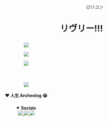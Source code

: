 <!-- Twitter when? -->
<h6><span title="ロリ・レイプ"><p align="right">ロリコン</p></span></h6>
<h1><span title="によって所有されています!!!💢💢によって所有されています!!!💢"><p align="right">リヴリー!!!</p></span></h1>

###

<p img height="40" align="center">
  <a href="https://skillicons.dev">
    <img src="https://skillicons.dev/icons?i=java,cs,c,cpp,python&theme=dark"/" />
  </a>
</p>
<p img height="40" align="center">
  <a href="https://skillicons.dev">
    <img src="https://skillicons.dev/icons?i=visualstudio,vscode,pycharm,idea&theme=dark"/" />
  </a>
</p>
<p img height="40" align="center">
  <a href="https://skillicons.dev">
    <img src="https://skillicons.dev/icons?i=dotnet,git,kotlin&theme=dark"/" />
  </a>
</p>

###

<br>
<p align="center">
  <span title="Archeolog Of Swag">
    <img src="https://i.pinimg.com/originals/4f/8c/4e/4f8c4eb34c6be9c45abf9043cc5aec9b.gif?ex=677cebc9&is=677b9a49&hm=aceb0346b49ebb77dba3156a78b0b2f120d0279967e47e4022d074521c7a52d5&=&width=1100&height=450"/>
  </span><br><br>
  <strong>❤️ 人生 Archeolog 😭<strong>
</p>

###

<details open align="center">
  <summary>Socials</summary>
  <a href="https://discordapp.com/users/1372872683100049511">
    <img src="https://skillicons.dev/icons?i=discord&theme=dark"/>
  </a>
  <a href="https://www.youtube.com/@archeologofthisearth">
    <img src="https://skillicons.dev/icons?i=gitlab&theme=dark"/>
  </a>
  <a href="https://mail.google.com/mail/u/0/#inbox?compose=GTvVlcSBmzrcwnHdzchXlsGNDjcmGmWFsGSHsLlTVSwbchgGfPXwQDkTvXSLJVkCsDJSVmrnlRpdH">
    <img src="https://skillicons.dev/icons?i=gmail&theme=dark"/>
  </a>
  <br>
